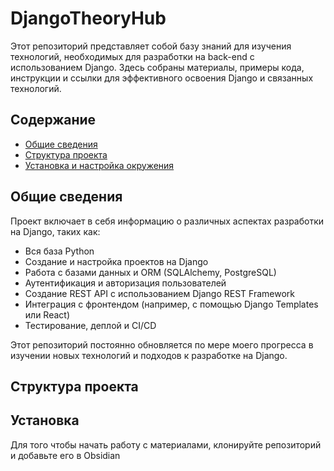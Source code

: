 # DjangoTheoryHub

Этот репозиторий представляет собой базу знаний для изучения технологий, необходимых для разработки на back-end с использованием Django. Здесь собраны материалы, примеры кода, инструкции и ссылки для эффективного освоения Django и связанных технологий.

## Содержание

- [Общие сведения](#общие-сведения)
- [Структура проекта](#структура-проекта)
- [Установка и настройка окружения](#установка-и-настройка-окружения)
## Общие сведения

Проект включает в себя информацию о различных аспектах разработки на Django, таких как:
- Вся база Python
- Создание и настройка проектов на Django
- Работа с базами данных и ORM (SQLAlchemy, PostgreSQL)
- Аутентификация и авторизация пользователей
- Создание REST API с использованием Django REST Framework
- Интеграция с фронтендом (например, с помощью Django Templates или React)
- Тестирование, деплой и CI/CD

Этот репозиторий постоянно обновляется по мере моего прогресса в изучении новых технологий и подходов к разработке на Django.

## Структура проекта



## Установка 
Для того чтобы начать работу с материалами, клонируйте репозиторий и добавьте его в Obsidian  